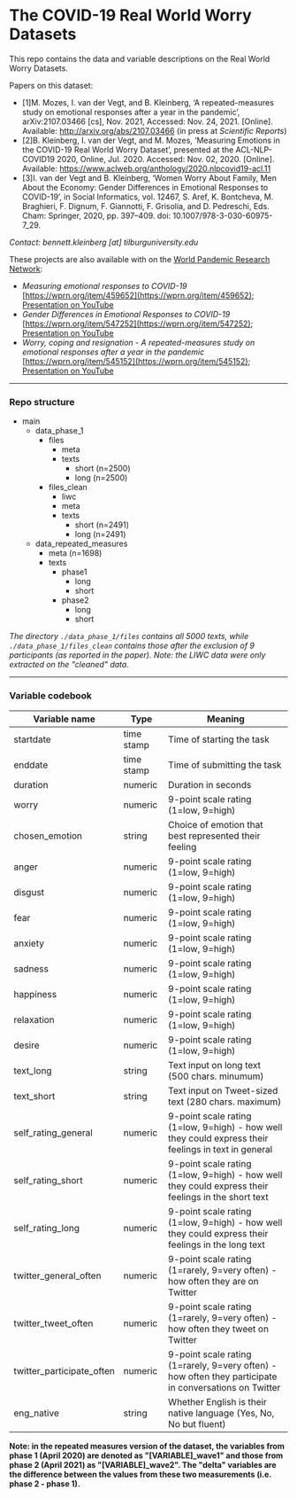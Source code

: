 # The COVID-19 Real World Worry Datasets

This repo contains the data and variable descriptions on the Real World Worry Datasets.

Papers on this dataset:

- [1]M. Mozes, I. van der Vegt, and B. Kleinberg, ‘A repeated-measures study on emotional responses after a year in the pandemic’, arXiv:2107.03466 [cs], Nov. 2021, Accessed: Nov. 24, 2021. [Online]. Available: http://arxiv.org/abs/2107.03466 (in press at _Scientific Reports_)
- [2]B. Kleinberg, I. van der Vegt, and M. Mozes, ‘Measuring Emotions in the COVID-19 Real World Worry Dataset’, presented at the ACL-NLP-COVID19 2020, Online, Jul. 2020. Accessed: Nov. 02, 2020. [Online]. Available: https://www.aclweb.org/anthology/2020.nlpcovid19-acl.11
- [3]I. van der Vegt and B. Kleinberg, ‘Women Worry About Family, Men About the Economy: Gender Differences in Emotional Responses to COVID-19’, in Social Informatics, vol. 12467, S. Aref, K. Bontcheva, M. Braghieri, F. Dignum, F. Giannotti, F. Grisolia, and D. Pedreschi, Eds. Cham: Springer, 2020, pp. 397–409. doi: 10.1007/978-3-030-60975-7_29.


_Contact: bennett.kleinberg [at] tilburguniversity.edu_

These projects are also available with on the [World Pandemic Research Network](https://wprn.org/#about-us):


- _Measuring emotional responses to COVID-19_ [https://wprn.org/item/459652](https://wprn.org/item/459652); [Presentation on YouTube](https://www.youtube.com/watch?v=ftDKiCrND0k)
- _Gender Differences in Emotional Responses to COVID-19_ [https://wprn.org/item/547252](https://wprn.org/item/547252); [Presentation on YouTube](https://www.youtube.com/watch?v=30M8PFF-TMw)
- _Worry, coping and resignation - A repeated-measures study on emotional responses after a year in the pandemic_ [https://wprn.org/item/545152](https://wprn.org/item/545152); [Presentation on YouTube](https://www.youtube.com/watch?v=Q37Vmq9X6d0)

-------



### Repo structure


- main
    - data_phase_1
        - files
            - meta
            - texts
                - short (n=2500)
                - long (n=2500)
        - files_clean
            - liwc
            - meta
            - texts
                - short (n=2491)
                - long (n=2491)
    - data_repeated_measures
        - meta (n=1698)
        - texts
            - phase1
                - long
                - short
            - phase2
                - long
                - short


_The directory `./data_phase_1/files` contains all 5000 texts, while `./data_phase_1/files_clean` contains those after the exclusion of 9 participants (as reported in the paper). Note: the LIWC data were only extracted on the "cleaned" data._

-----

### Variable codebook


| Variable name             	| Type       	| Meaning                                                                                                	|
|---------------------------	|------------	|--------------------------------------------------------------------------------------------------------	|
| startdate                 	| time stamp 	| Time of starting the task                                                                              	|
| enddate                   	| time stamp 	| Time of submitting the task                                                                            	|
| duration                  	| numeric    	| Duration in seconds                                                                                    	|
| worry                     	| numeric    	| 9-point scale rating (1=low, 9=high)                                                                   	|
| chosen_emotion            	| string     	| Choice of emotion that best represented their feeling                                                  	|
| anger                     	| numeric    	| 9-point scale rating (1=low, 9=high)                                                                   	|
| disgust                   	| numeric    	| 9-point scale rating (1=low, 9=high)                                                                   	|
| fear                      	| numeric    	| 9-point scale rating (1=low, 9=high)                                                                   	|
| anxiety                   	| numeric    	| 9-point scale rating (1=low, 9=high)                                                                   	|
| sadness                   	| numeric    	| 9-point scale rating (1=low, 9=high)                                                                   	|
| happiness                 	| numeric    	| 9-point scale rating (1=low, 9=high)                                                                   	|
| relaxation                	| numeric    	| 9-point scale rating (1=low, 9=high)                                                                   	|
| desire                    	| numeric    	| 9-point scale rating (1=low, 9=high)                                                                   	|
| text_long                 	| string     	| Text input on long text (500 chars. minumum)                                                           	|
| text_short                	| string     	| Text input on Tweet-sized text (280 chars. maximum)                                                    	|
| self\_rating_general       	| numeric    	| 9-point scale rating (1=low, 9=high) - how well they could express their feelings in text in general   	|
| self\_rating_short         	| numeric    	| 9-point scale rating (1=low, 9=high) - how well they could express their feelings in the short text    	|
| self\_rating_long          	| numeric    	| 9-point scale rating (1=low, 9=high) - how well they could express their feelings in the long text     	|
| twitter\_general_often     	| numeric    	| 9-point scale rating (1=rarely, 9=very often) - how often they are on Twitter                          	|
| twitter\_tweet_often       	| numeric    	| 9-point scale rating (1=rarely, 9=very often) - how often they tweet on Twitter                        	|
| twitter\_participate_often 	| numeric    	| 9-point scale rating (1=rarely, 9=very often) - how often they participate in conversations on Twitter 	|
| eng_native                	| string     	| Whether English is their native language (Yes, No, No but fluent)                                      	|

**Note: in the repeated measures version of the dataset, the variables from phase 1 (April 2020) are denoted as "[VARIABLE]_wave1" and those from phase 2 (April 2021) as "[VARIABLE]_wave2". The "delta" variables are the difference between the values from these two measurements (i.e. phase 2 - phase 1).**